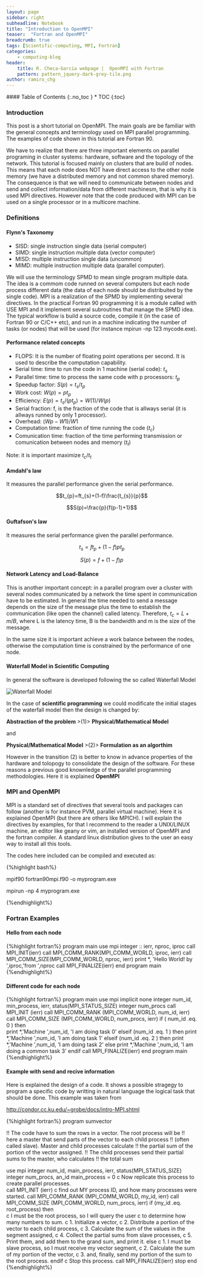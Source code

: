 ```yaml
---
layout: page
sidebar: right
subheadline: Notebook
title: "Introduction to OpenMPI"
teaser:  "Fortran and OpenMPI"
breadcrumb: true
tags: [Scientific-computing, MPI, Fortran]
categories:
    - computing-blog
header:
    title: R. Checa-Garcia webpage |  OpenMPI with Fortran
    pattern: pattern_jquery-dark-grey-tile.png
author: ramiro_chg
---
```


<section id="table-of-contents" class="toc">
<div class="panel radius" markdown="1">
#### Table of Contents
{:.no_toc }
*  TOC
{:toc}
</div>
</section><!-- /#table-of-contents -->


### Introduction

This post is a short tutorial on OpenMPI. The main goals are be familiar with the
general concepts and terminology used on MPI parallel programming. The examples of code shown
in this tutorial are Fortran 90.

We have to realize that there are three important elements on parallel programing in cluster systems: hardware, software and the topology of the network. This tutorial is focused mainly on clusters that are build of nodes. This means that each node does NOT have direct access to the other node memory (we have a distributed memory and not common shared memory). The  consequence is that we will need to communicate between nodes and send and collect information/data from different machinesm, that is why it is used MPI directives. However note that the code produced with MPI can be used on a single processor or in a multicore machine.

### Definitions

#### Flynn's Taxonomy

- SISD: single instruction single data (serial computer)
- SIMD: single instruction multiple data (vector computer)
- MISD: multiple instruction single data (uncommon)
- MIMD: multiple instruction multiple data (parallel computer).

We will use the terminology SPMD to mean single program multiple data. The idea is a commom code runned on several computers but each node process different data (the data of each node should be distribuited by the single code). MPI is a realization of the  SPMD by implementing several directives. In the practical Fortran 90 programming it is a module called with USE MPI and it implement several subroutines that manage the SPMD idea. The typical workflow is build a source code, compile it (in the case of Fortran 90 or C/C++ etc), and run in a machine indicating the number of tasks (or nodes) that will be used (for instance mpirun -np 123 mycode.exe). 

#### Performance related concepts

- FLOPS: It is the number of floating point operations per second. It is used to describe the computation capability. 
- Serial time: time to run the code in 1 machine (serial code): $t_{s}$
- Parallel time: time to process the same code with p processors: $t_{p}$
- Speedup factor: $S(p)=t_{s}/t_{p}$
- Work cost: $W(p)=pt_{p}$
- Efficiency: $E(p)=t_{s}/(pt_{p})=W(1)/W(p)$
- Serial fraction: f, is the fraction of the code that is allways serial (it is allways runned
by only 1 processor).
- Overhead: $(Wp-W1)/W1$
- Computation time: fraction of time running the code ($t_{c}$)
- Comunication time: fraction of the time performing transmission or comunication between nodes and memory ($t_{t}$)

Note: it is important maximize $t_{c}/t_{t}$

#### Amdahl's law

It measures the parallel performance given the serial performance.

$$t_{p}=ft_{s}+(1-f)\frac{t_{s}}{p}$$

$$S(p)=\frac{p}{f(p-1)+1}$$

#### Guftafson's law

It measures the serial performance given the parallel performance.

$$t_{s}=ft_{p}+(1-f)pt_{p}$$

$$S(p)=f+(1-f)p$$

#### Network Latency and Load-Balance

This is another important concept: in a parallel program over a cluster with several nodes communicated by a network the time spent in communication have to be estimated. In general the time needed to send a message depends on the size of the message plus the time to establish the communication (like open the channel) called latency. Therefore, $t_{c}=L+m/B$, where L is the latency time, B is the bandwidth and m is the size of the message.

In the same size it is important achieve a work balance between the nodes, otherwise the computation time is constrained by the performance of one node.

#### Waterfall Model in Scientific Computing

In general the software is developed following the so called Waterfall Model

![Waterfall Model](http://codeloop.site88.net/se/images/waterfall.jpg)

In the case of **scientific programming** we could modificate the initial stages of the waterfall model then the design is changed by:

**Abstraction of the problem**   >(1)> **Physical/Mathematical Model** 

and

**Physical/Mathematical Model**  >(2)> **Formulation as an algorthim**

However in the transition (2) is better to know in advance properties of the hardware and tolopogy to consolidate the design of the software. For these reasons a previous good knownledge of the parallel programming methodologies. Here it is explained **OpenMPI** 

### MPI and OpenMPI

MPI is a standard set of directives that several tools and packages can follow (another is for instance PVM, parallel virtual machine). Here it is explained OpenMPI (but there are others like MPICH). I will explain the directives by examples, for that I recommend to the reader a UNIX/LINUX machine, an editor like geany or vim, an installed version of OpenMPI and the fortran compiler. A standard linux distribution gives to the user an easy way to install all this tools.

The codes here included can be compiled and executed as:

{%highlight bash%}

mpif90 fortran90mpi.f90 -o myprogram.exe

mpirun -np 4 myprogram.exe

{%endhighlight%}

### Fortran Examples

#### Hello from each node

{%highlight fortran%}
program main
    use mpi
    integer :: ierr, nproc, iproc
    call MPI_INIT(ierr)
    call MPI_COMM_RANK(MPI_COMM_WORLD, iproc, ierr)
    call MPI_COMM_SIZE(MPI_COMM_WORLD, nproc, ierr)
    print *, 'Hello World! by ',iproc,'from ',nproc
    call MPI_FINALIZE(ierr)
end program main
{%endhighlight%}

#### Different code for each node

{%highlight fortran%}
program main
  use mpi
  implicit none
  integer num_id, min_process, ierr, status(MPI_STATUS_SIZE)
  integer num_procs
  call MPI_INIT (ierr)
  call MPI_COMM_RANK (MPI_COMM_WORLD, num_id, ierr)
  call MPI_COMM_SIZE (MPI_COMM_WORLD, num_procs, ierr)
  if ( num_id .eq. 0 ) then   
      print *,'Machine ',num_id, 'I am doing task 0'
  elseif (num_id .eq. 1 ) then
      print *,'Machine ',num_id, 'I am doing task 1'
  elseif (num_id .eq. 2 ) then
      print *,'Machine ',num_id, 'I am doing task 2'
  else
      print *,'Machine ',num_id, 'I am doing a common task 3'
  endif
  call MPI_FINALIZE(ierr)
end program main
{%endhighlight%}

#### Example with send and recive information

Here is explained the design of a code. It shows a possible stragegy to program a specific code by writting in natural language the logical task that should be done. This example was taken from

http://condor.cc.ku.edu/~grobe/docs/intro-MPI.shtml

{%highlight fortran%}
program sumvector
 
!! The code have to sum the rows in a vector. The root process will be
!! here a master that send parts of the vector to each child process
!! (often called slave). Master and child processes calculate
!! the partial sum of the portion of the vector assigned.
!! The child processes send their partial sums to the master, who calculates 
!! the total sum
      
use mpi
integer num_id, main_process, ierr, status(MPI_STATUS_SIZE)
integer num_procs, an_id
main_process = 0
c Now replicate this process to create parallel processes.  
  call MPI_INIT (ierr)
c find out MY process ID, and how many processes were started.
  call MPI_COMM_RANK (MPI_COMM_WORLD, my_id, ierr)
  call MPI_COMM_SIZE (MPI_COMM_WORLD, num_procs, ierr)
  if (my_id .eq. root_process) then   
c   I must be the root process, so I will query the user
c   to determine how many numbers to sum.
c   1. Initialize a vector,
c   2. Distribute a portion of the vector to each child process,
c   3. Calculate the sum of the values in the segment assigned,
c   4. Collect the partial sums from slave processes,
c   5. Print them, and add them to the grand sum, and print it.
  else
c   1. I must be slave process, so I must receive my vector segment,
c   2. Calculate the sum of my portion of the vector,
c   3. and, finally, send my portion of the sum to the root process.
  endif
c   Stop this process.
  call MPI_FINALIZE(ierr)
  stop
  end
{%endhighlight%}

